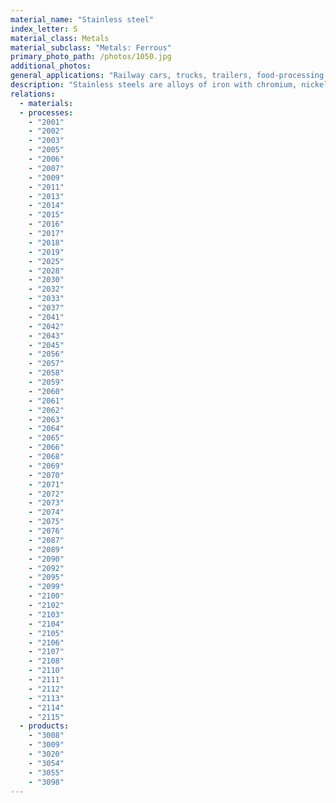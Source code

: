 ```yaml
---
material_name: "Stainless steel"
index_letter: S
material_class: Metals
material_subclass: "Metals: Ferrous"
primary_photo_path: /photos/1050.jpg
additional_photos:
general_applications: "Railway cars, trucks, trailers, food-processing equipment, sinks, stoves, cooking utensils, cutlery, flatware, scissors and knives, architectural metalwork, laundry equipment, chemical-processing equipment, jet-engine parts, surgical tools, furnace and boiler components, oil-burner parts, petroleum-processing equipment, dairy equipment, heat-treating equipment, automotive trim. Structural uses in corrosive environments, e.g. nuclear plants, ships, offshore oil installations, underwater cables and pipes."
description: "Stainless steels are alloys of iron with chromium, nickel, and - often - four of five other elements. The alloying transmutes plain carbon steel that rusts and is prone to brittleness below room temperature into a material that does neither. Indeed, most stainless steels resist corrosion in most normal environments, and they remain ductile to the lowest of temperatures."
relations:
  - materials:
  - processes:
    - "2001"
    - "2002"
    - "2003"
    - "2005"
    - "2006"
    - "2007"
    - "2009"
    - "2011"
    - "2013"
    - "2014"
    - "2015"
    - "2016"
    - "2017"
    - "2018"
    - "2019"
    - "2025"
    - "2028"
    - "2030"
    - "2032"
    - "2033"
    - "2037"
    - "2041"
    - "2042"
    - "2043"
    - "2045"
    - "2056"
    - "2057"
    - "2058"
    - "2059"
    - "2060"
    - "2061"
    - "2062"
    - "2063"
    - "2064"
    - "2065"
    - "2066"
    - "2068"
    - "2069"
    - "2070"
    - "2071"
    - "2072"
    - "2073"
    - "2074"
    - "2075"
    - "2076"
    - "2087"
    - "2089"
    - "2090"
    - "2092"
    - "2095"
    - "2099"
    - "2100"
    - "2102"
    - "2103"
    - "2104"
    - "2105"
    - "2106"
    - "2107"
    - "2108"
    - "2110"
    - "2111"
    - "2112"
    - "2113"
    - "2114"
    - "2115"
  - products:
    - "3008"
    - "3009"
    - "3020"
    - "3054"
    - "3055"
    - "3098"
---
```

